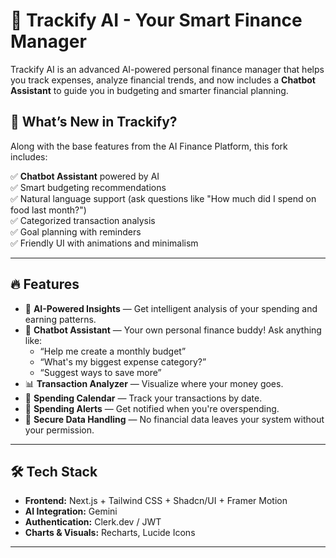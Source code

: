 # 💸 Trackify AI - Your Smart Finance Manager

Trackify AI is an advanced AI-powered personal finance manager that helps you track expenses, analyze financial trends, and now includes a **Chatbot Assistant** to guide you in budgeting and smarter financial planning.

## 🧠 What’s New in Trackify?

Along with the base features from the AI Finance Platform, this fork includes:

✅ **Chatbot Assistant** powered by AI  
✅ Smart budgeting recommendations  
✅ Natural language support (ask questions like "How much did I spend on food last month?")  
✅ Categorized transaction analysis  
✅ Goal planning with reminders  
✅ Friendly UI with animations and minimalism

---

## 🔥 Features

- 🧠 **AI-Powered Insights** — Get intelligent analysis of your spending and earning patterns.
- 💬 **Chatbot Assistant** — Your own personal finance buddy! Ask anything like:
  - “Help me create a monthly budget”
  - “What's my biggest expense category?”
  - “Suggest ways to save more”
- 📊 **Transaction Analyzer** — Visualize where your money goes.
- 📅 **Spending Calendar** — Track your transactions by date.
- 🔔 **Spending Alerts** — Get notified when you're overspending.
- 🔐 **Secure Data Handling** — No financial data leaves your system without your permission.

---

## 🛠️ Tech Stack

- **Frontend:** Next.js + Tailwind CSS + Shadcn/UI + Framer Motion
- **AI Integration:** Gemini
- **Authentication:** Clerk.dev / JWT
- **Charts & Visuals:** Recharts, Lucide Icons

---

